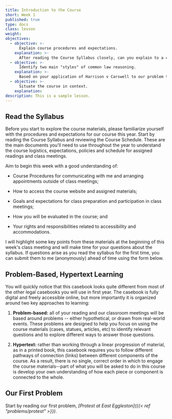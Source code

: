 ```yaml
---
title: Introduction to the Course
short: Week 1
published: true
type: docs
class: lesson
weight: 
objectives:
  - objective: >-
      Explain course procedures and expectations.
    explanation: >-
      After reading the Course Syllabus closely, can you explain to a classmate who might have missed this first week the key information they will need in order to navigate the course?
  - objective: >-
      Identify two main "styles" of common law reasoning. 
    explanation: >-
      Based on your application of Harrison v Carswell to our problem this week, you should be able to describe how the judges' reasoning reflects two major historical styles of reasoning. 
  - objective: >-
      Situate the course in context.
    explanation: 
description: This is a sample lesson.
---
```


## Read the Syllabus

Before you start to explore the course materials, please familiarize yourself with the procedures and expectations for our course this year. Start by reading the Course Syllabus and reviewing the Course Schedule. These are the main documents you'll need to use throughout the year to understand the course logistics, expectations, policies and schedule for assigned readings and class meetings.

Aim to begin this week with a good understanding of:

- Course Procedures for communicating with me and arranging appointments outside of class meetings;

- How to access the course website and assigned materials;

- Goals and expectations for class preparation and participation in class meetings;

- How you will be evaluated in the course; and

- Your rights and responsibilities related to accessibility and accommodations.

I will highlight some key points from these materials at the beginning of this week's class meeting and will make time for your questions about the syllabus. If questions arise as you read the syllabus for the first time, you can submit them to me (anonymously) ahead of time using the form below.

## Problem-Based, Hypertext Learning

You will quickly notice that this casebook looks quite different from most of the other legal casebooks you will use in first year. The casebook is fully digital and freely accessible online, but more importantly it is organized around two key approaches to learning:

1. **Problem-based:** all of your reading and our classroom meetings will be based around problems -- either hypothetical, or drawn from real-world events. These problems are designed to help you focus on using the course materials (cases, statues, articles, etc) to identify relevant questions and to explore different ways to answer those questions.  

2. **Hypertext:** rather than working through a linear progression of material, as in a printed book, this casebook requires you to follow different pathways of connection (links) between different components of the course. As a result, there is no single, correct order in which to engage the course materials--part of what you will be asked to do in this course is develop your own understanding of how each piece or component is connected to the whole. 

## Our First Problem

Start by reading our first problem, *[Protest at East Eggleston]({{< ref "problems/protest" >}})*. 